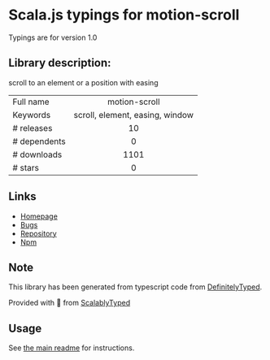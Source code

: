 
# Scala.js typings for motion-scroll

Typings are for version 1.0

## Library description:
scroll to an element or a position with easing

|                    |                 |
| ------------------ | :-------------: |
| Full name          | motion-scroll |
| Keywords           | scroll, element, easing, window |
| # releases         | 10 |
| # dependents       | 0 |
| # downloads        | 1101 |
| # stars            | 0 |

## Links
- [Homepage](https://github.com/ninjabonsai/motion-scroll#readme)
- [Bugs](https://github.com/ninjabonsai/motion-scroll/issues)
- [Repository](https://github.com/ninjabonsai/motion-scroll)
- [Npm](https://www.npmjs.com/package/motion-scroll)
    


## Note
This library has been generated from typescript code from [DefinitelyTyped](https://definitelytyped.org).

Provided with :purple_heart: from [ScalablyTyped](https://github.com/oyvindberg/ScalablyTyped)

## Usage
See [the main readme](../../readme.md) for instructions.


